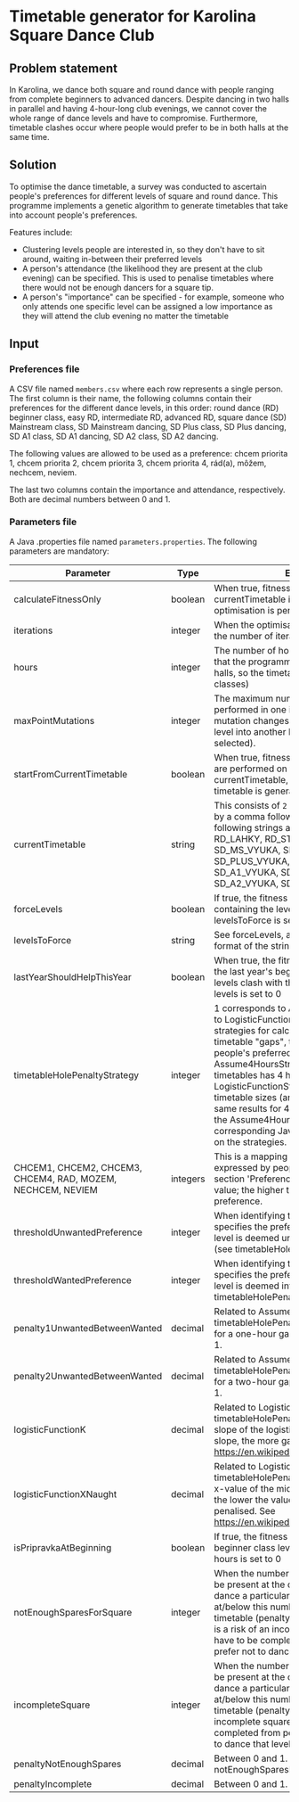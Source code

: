 # Timetable generator for Karolina Square Dance Club

## Problem statement
In Karolina, we dance both square and round dance with people ranging from complete beginners to advanced dancers. Despite dancing in two halls in parallel and having 4-hour-long club evenings, we cannot cover the whole range of dance levels and have to compromise. Furthermore, timetable clashes occur where people would prefer to be in both halls at the same time.

## Solution
To optimise the dance timetable, a survey was conducted to ascertain people's preferences for different levels of square and round dance. This programme implements a genetic algorithm to generate timetables that take into account people's preferences.

Features include:
* Clustering levels people are interested in, so they don't have to sit around, waiting in-between their preferred levels
* A person's attendance (the likelihood they are present at the club evening) can be specified. This is used to penalise timetables where there would not be enough dancers for a square tip.
* A person's "importance" can be specified - for example, someone who only attends one specific level can be assigned a low importance as they will attend the club evening no matter the timetable

## Input
### Preferences file
A CSV file named `members.csv` where each row represents a single person. The first column is their name, the following columns contain their preferences for the different dance levels, in this order: round dance (RD) beginner class, easy RD, intermediate RD, advanced RD, square dance (SD) Mainstream class, SD Mainstream dancing, SD Plus class, SD Plus dancing, SD A1 class, SD A1 dancing, SD A2 class, SD A2 dancing.

The following values are allowed to be used as a preference: chcem priorita 1, chcem priorita 2, chcem priorita 3, chcem priorita 4, rád(a), môžem, nechcem, neviem.

The last two columns contain the importance and attendance, respectively. Both are decimal numbers between 0 and 1.

### Parameters file
A Java .properties file named `parameters.properties`. The following parameters are mandatory:

| Parameter | Type | Explanation |
| --------- | ---- | ----------- |
| calculateFitnessOnly | boolean | When true, fitness of a timetable specified in currentTimetable is calculated only, no optimisation is performed |
| iterations | integer | When the optimisation is performed, this is the number of iterations (generations) |
| hours | integer | The number of hours the timetable has (note that the programme assumes dancing in two halls, so the timetable consists of `2 * hours` classes) |
| maxPointMutations | integer | The maximum number of point mutations performed in one iteration. One point mutation changes one randomly selected level into another level (also randomly selected). |
| startFromCurrentTimetable | boolean | When true, fitness calculation or optimisation are performed on the timetable specified in currentTimetable, otherwise a random timetable is generated |
| currentTimetable | string | This consists of `2 * hours` strings separated by a comma followed by a space. The following strings are allowed: RD\_PRIPRAVKA, RD\_LAHKY, RD\_STREDNY, RD\_TAZKY, SD\_MS\_VYUKA, SD\_MS\_TANCOVANIE, SD\_PLUS\_VYUKA, SD\_PLUS\_TANCOVANIE, SD\_A1\_VYUKA, SD\_A1\_TANCOVANIE, SD\_A2\_VYUKA, SD\_A2\_TANCOVANIE. |
| forceLevels | boolean | If true, the fitness of a timetable not containing the levels specified in levelsToForce is set to 0 |
| levelsToForce | string | See forceLevels, and currentTimetable for the format of the string |
| lastYearShouldHelpThisYear | boolean | When true, the fitness of a timetable in which the last year's beginner's class' preferred levels clash with this year's beginner's class' levels is set to 0 |
| timetableHolePenaltyStrategy | integer | 1 corresponds to Assume4HoursStrategy, 2 to LogisticFunctionStrategy. These are strategies for calculating the penalties for timetable "gaps", that is gaps between people's preferred levels. Assume4HoursStrategy assumes the timetables has 4 hours, LogisticFunctionStrategy allows other timetable sizes (and gives approximately the same results for 4-hour-long timetables as the Assume4HoursStrategy). See the corresponding Java classes for more details on the strategies. |
| CHCEM1, CHCEM2, CHCEM3, CHCEM4, RAD, MOZEM, NECHCEM, NEVIEM | integers | This is a mapping between a preference as expressed by people in the survey (see section 'Preferences file') and its integer value; the higher the value, the higher the preference. |
| thresholdUnwantedPreference | integer | When identifying timetable gaps, this specifies the preference at/below which a level is deemed uninteresting for a person (see timetableHolePenaltyStrategy) |
| thresholdWantedPreference | integer | When identifying timetable gaps, this specifies the preference at/above which a level is deemed interesting for a person (see timetableHolePenaltyStrategy) |
| penalty1UnwantedBetweenWanted | decimal | Related to Assume4HoursStrategy (see timetableHolePenaltyStrategy). The penalty for a one-hour gap. Should be between 0 and 1. |
| penalty2UnwantedBetweenWanted | decimal | Related to Assume4HoursStrategy (see timetableHolePenaltyStrategy). The penalty for a two-hour gap. Should be between 0 and 1. |
| logisticFunctionK | decimal | Related to LogisticFunctionStrategy (see timetableHolePenaltyStrategy). Specifies the slope of the logistic curve - the steeper the slope, the more gaps are penalised. See https://en.wikipedia.org/wiki/Logistic_function |
| logisticFunctionXNaught | decimal | Related to LogisticFunctionStrategy (see timetableHolePenaltyStrategy). Specifies the x-value of the midpoint of the logistic curve - the lower the value, the more gaps are penalised. See https://en.wikipedia.org/wiki/Logistic_function |
| isPripravkaAtBeginning | boolean | If true, the fitness of a timetable in which the beginner class levels are not during the first 2 hours is set to 0 |
| notEnoughSparesForSquare | integer | When the number of people who are likely to be present at the club evening and want to dance a particular square dance level is at/below this number, we penalise the timetable (penaltyNotEnoughSpares) as there is a risk of an incomplete square which may have to be completed from people who would prefer not to dance that level |
| incompleteSquare | integer | When the number of people who are likely to be present at the club evening and want to dance a particular square dance level is at/below this number, we penalise the timetable (penaltyIncomplete) for an incomplete square which will have to be completed from people who would prefer not to dance that level |
| penaltyNotEnoughSpares | decimal | Between 0 and 1. See notEnoughSparesForSquare. |
| penaltyIncomplete | decimal | Between 0 and 1. See incompleteSquare. |
